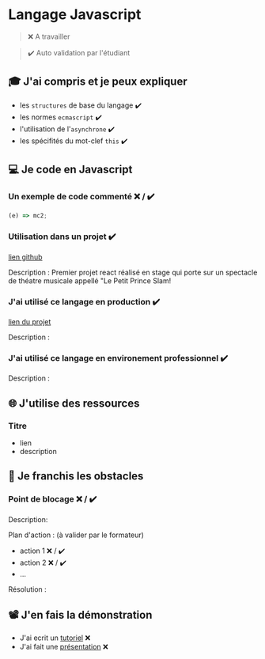 # Langage Javascript

> ❌ A travailler

> ✔️ Auto validation par l'étudiant

## 🎓 J'ai compris et je peux expliquer

- les `structures` de base du langage ✔️
- les normes `ecmascript`  ✔️
- l'utilisation de l'`asynchrone` ✔️
- les spécifités du mot-clef `this` ✔️

## 💻 Je code en Javascript

### Un exemple de code commenté ❌ / ✔️

```javascript
(e) => mc2;
```

### Utilisation dans un projet  ✔️

[lien github]([...](https://github.com/Martial-torval/petit_prince_slam))

Description : Premier projet react réalisé en stage qui porte sur un spectacle de théatre musicale appellé "Le Petit Prince Slam!

### J'ai utilisé ce langage en production ✔️

[lien du projet](...)

Description :

### J'ai utilisé ce langage en environement professionnel ✔️

Description :

## 🌐 J'utilise des ressources

### Titre

- lien
- description

## 🚧 Je franchis les obstacles

### Point de blocage ❌ / ✔️

Description:

Plan d'action : (à valider par le formateur)

- action 1 ❌ / ✔️
- action 2 ❌ / ✔️
- ...

Résolution :

## 📽️ J'en fais la démonstration

- J'ai ecrit un [tutoriel](...) ❌
- J'ai fait une [présentation](...) ❌

